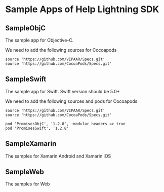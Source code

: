 # Sample Apps of Help Lightning SDK
## SampleObjC
The sample app for Objective-C.

We need to add the following sources for Cocoapods
```
source 'https://github.com/VIPAAR/Specs.git'
source 'https://github.com/CocoaPods/Specs.git'
```

## SampleSwift
The sample app for Swift. Swift version should be 5.0+

We need to add the following sources and pods for Cocoapods
```
source 'https://github.com/VIPAAR/Specs.git'
source 'https://github.com/CocoaPods/Specs.git'

pod 'PromisesObjC', '1.2.8', :modular_headers => true
pod 'PromisesSwift', '1.2.8'

```

## SampleXamarin
The samples for Xamarin Android and Xamarin iOS

## SampleWeb
The samples for Web
